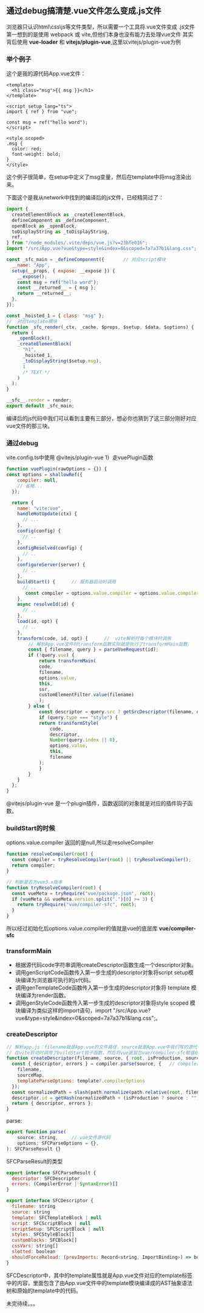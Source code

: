 ## 通过debug搞清楚.vue文件怎么变成.js文件
浏览器只认识html\css\js等文件类型，所以需要一个工具将.vue文件变成 .js文件
第一想到的是使用 webpack 或 vite,但他们本身也没有能力去处理vue文件
其实背后使用 **vue-loader** 和 **vitejs/plugin-vue**,这里以vitejs/plugin-vue为例


### 举个例子
这个是我的源代码App.vue文件：
```vue
<template>
  <h1 class="msg">{{ msg }}</h1>
</template>

<script setup lang="ts">
import { ref } from "vue";

const msg = ref("hello word");
</script>

<style scoped>
.msg {
  color: red;
  font-weight: bold;
}
</style>
```
这个例子很简单，在setup中定义了msg变量，然后在template中将msg渲染出来。

下面这个是我从network中找到的编译后的js文件，已经精简过了：
```js
import {
  createElementBlock as _createElementBlock,
  defineComponent as _defineComponent,
  openBlock as _openBlock,
  toDisplayString as _toDisplayString,
  ref,
} from "/node_modules/.vite/deps/vue.js?v=23bfe016";
import "/src/App.vue?vue&type=style&index=0&scoped=7a7a37b1&lang.css";  // <style scoped>模块。

const _sfc_main = _defineComponent({       // 对应script模块
  __name: "App",
  setup(__props, { expose: __expose }) {
    __expose();
    const msg = ref("hello word");
    const __returned__ = { msg };
    return __returned__;
  },
});

const _hoisted_1 = { class: "msg" };
//  对应template模块
function _sfc_render(_ctx, _cache, $props, $setup, $data, $options) {
  return (
    _openBlock(),
    _createElementBlock(
      "h1",
      _hoisted_1,
      _toDisplayString($setup.msg),
      1
      /* TEXT */
    )
  );
}

__sfc__.render = render;
export default _sfc_main;
```
编译后的js代码中我们可以看到主要有三部分，想必你也猜到了这三部分刚好对应vue文件的那三块。

### 通过debug
vite.config.ts中使用 @vitejs/plugin-vue
1）走vuePlugin函数
```js
function vuePlugin(rawOptions = {}) {
const options = shallowRef({
    compiler: null,
    // 省略...
  });

  return {
    name: "vite:vue",
    handleHotUpdate(ctx) {
      // ...
    },
    config(config) {
      // ..
    },
    configResolved(config) {
      // ..
    },
    configureServer(server) {
      // ..
    },
    buildStart() {      // 服务器启动时调用
      // ..
       const compiler = options.value.compiler = options.value.compiler || resolveCompiler(options.value.root);
    },
    async resolveId(id) {
      // ..
    },
    load(id, opt) {
      // ..
    },
    transform(code, id, opt) {      //  vite解析时每个模块时调用
        // 解析App.vue文件时transform函数实际就是执行了transformMain函数，
        const { filename, query } = parseVueRequest(id);
        if (!query.vue) {
            return transformMain(
            code,
            filename,
            options.value,
            this,
            ssr,
            customElementFilter.value(filename)
            );
        } else {
            const descriptor = query.src ? getSrcDescriptor(filename, query) || getTempSrcDescriptor(filename, query) : getDescriptor(filename, options.value);
            if (query.type === "style") {
            return transformStyle(
                code,
                descriptor,
                Number(query.index || 0),
                options.value,
                this,
                filename
            );
            }
        }
    }
  };
}
```
@vitejs/plugin-vue 是一个plugin插件，函数返回的对象就是对应的插件钩子函数。


### buildStart的时候
 options.value.compiler 返回的是null,所以走resolveCompiler
```js
function resolveCompiler(root) {
  const compiler = tryResolveCompiler(root) || tryResolveCompiler();
  return compiler;
}

// 判断是否为vue3.x版本
function tryResolveCompiler(root) {
  const vueMeta = tryRequire("vue/package.json", root);
  if (vueMeta && vueMeta.version.split(".")[0] >= 3) {
    return tryRequire("vue/compiler-sfc", root);
  }
}
```
所以经过初始化后options.value.compiler的值就是vue的底层库 **vue/compiler-sfc**

### transformMain
- 根据源代码code字符串调用createDescriptor函数生成一个descriptor对象。
- 调用genScriptCode函数传入第一步生成的descriptor对象将script setup模块编译为浏览器可执行的js代码。
- 调用genTemplateCode函数传入第一步生成的descriptor对象将 template 模块编译为render函数。
- 调用genStyleCode函数传入第一步生成的descriptor对象将style scoped 模块编译为类似这样的import语句，import "/src/App.vue?vue&type=style&index=0&scoped=7a7a37b1&lang.css";。

### createDescriptor
```js
// 解析app.js：filename就是App.vue的文件路径，source就是App.vue中我们写的源代码。
// 在vite启动时调用了buildStart钩子函数，然后将vue底层包vue/compiler-sfc赋值给options的compiler属性。
function createDescriptor(filename, source, { root, isProduction, sourceMap, compiler, template }, hmr = false) {
  const { descriptor, errors } = compiler.parse(source, {   // compiler.parse其实就是调用的vue/compiler-sfc包暴露出来的parse函数，
    filename,
    sourceMap,
    templateParseOptions: template?.compilerOptions
  });
  const normalizedPath = slash(path.normalize(path.relative(root, filename)));
  descriptor.id = getHash(normalizedPath + (isProduction ? source : ""));
  return { descriptor, errors };
}
```
parse:
```js
export function parse(
    source: string,     // vue文件源代码
    options: SFCParseOptions = {},  
): SFCParseResult {}
```
SFCParseResult的类型
```js
export interface SFCParseResult {
  descriptor: SFCDescriptor
  errors: (CompilerError | SyntaxError)[]
}

export interface SFCDescriptor {
  filename: string
  source: string
  template: SFCTemplateBlock | null
  script: SFCScriptBlock | null
  scriptSetup: SFCScriptBlock | null
  styles: SFCStyleBlock[]
  customBlocks: SFCBlock[]
  cssVars: string[]
  slotted: boolean
  shouldForceReload: (prevImports: Record<string, ImportBinding>) => boolean
}
```
SFCDescriptor中，其中的template属性就是App.vue文件对应的template标签中的内容，里面包含了由App.vue文件中的template模块编译成的AST抽象语法树和原始的template中的代码。

未完待续。。。